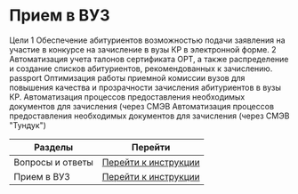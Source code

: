 # Прием в ВУЗ 

Цели
1
Обеспечение абитуриентов возможностью подачи заявления на участие в конкурсе на зачисление в вузы КР в электронной форме.
2
Автоматизация учета талонов сертификата ОРТ, а также распределение и создание списков абитуриентов, рекомендованных к зачислению.
passport
Оптимизация работы приемной комиссии вузов для повышения качества и прозрачности зачисления абитуриентов в вузы КР.
Автоматизация процессов предоставления необходимых документов для зачисления (через СМЭВ 
Автоматизация процессов предоставления необходимых документов для зачисления (через СМЭВ "Тундук")

|  Разделы      | Перейти                |
|-----------|-------------------------------|
| Вопросы и ответы| [Перейти к инструкции](faq) |
| Прием в ВУЗ| [Перейти к инструкции](register) |

 